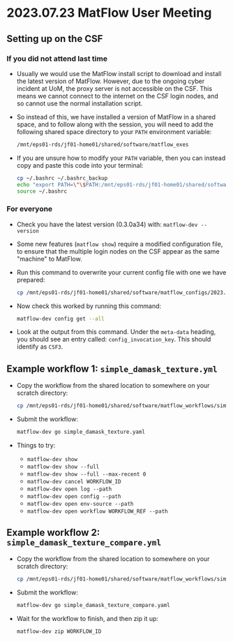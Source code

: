 # 2023.07.23 MatFlow User Meeting

## Setting up on the CSF

### If you did not attend last time

* Usually we would use the MatFlow install script to download and install the latest version of MatFlow. However, due to the ongoing cyber incident at UoM, the proxy server is not accessible on the CSF. This means we cannot connect to the internet on the CSF login nodes, and so cannot use the normal installation script.
* So instead of this, we have installed a version of MatFlow in a shared space, and to follow along with the session, you will need to add the following shared space directory to your `PATH` environment variable:

  ```bash
  /mnt/eps01-rds/jf01-home01/shared/software/matflow_exes
  ```

* If you are unsure how to modify your `PATH` variable, then you can instead copy and paste this code into your terminal:

  ```bash
  cp ~/.bashrc ~/.bashrc_backup
  echo "export PATH=\"\$PATH:/mnt/eps01-rds/jf01-home01/shared/software/matflow_exes\"" >>~/.bashrc
  source ~/.bashrc
  ```

### For everyone

* Check you have the latest version (0.3.0a34) with: `matflow-dev --version`
* Some new features (`matflow show`) require a modified configuration file, to ensure that the multiple login nodes on the CSF appear as the same "machine" to MatFlow.
* Run this command to overwrite your current config file with one we have prepared:

  ```bash
  cp /mnt/eps01-rds/jf01-home01/shared/software/matflow_configs/2023.07.20_config.yml ~/.matflow-new/config.yml
  ```
* Now check this worked by running this command:

  ```bash
  matflow-dev config get --all
  ```

* Look at the output from this command. Under the `meta-data` heading, you should see an entry called: `config_invocation_key`. This should identify as `CSF3`.

## Example workflow 1: `simple_damask_texture.yml`

* Copy the workflow from the shared location to somewhere on your scratch directory:

  ```bash
  cp /mnt/eps01-rds/jf01-home01/shared/software/matflow_workflows/simple_damask_texture.yaml ~/scratch
  ```

* Submit the workflow:

  ```bash
  matflow-dev go simple_damask_texture.yaml
  ```

* Things to try:
  * `matflow-dev show`
  * `matflow-dev show --full`
  * `matflow-dev show --full --max-recent 0`
  * `matflow-dev cancel WORKFLOW_ID`
  * `matflow-dev open log --path`
  * `matflow-dev open config --path`
  * `matflow-dev open env-source --path`
  * `matflow-dev open workflow WORKFLOW_REF --path`

## Example workflow 2: `simple_damask_texture_compare.yml`

* Copy the workflow from the shared location to somewhere on your scratch directory:

  ```bash
  cp /mnt/eps01-rds/jf01-home01/shared/software/matflow_workflows/simple_damask_texture_compare.yaml ~/scratch
  ```

* Submit the workflow:

  ```bash
  matflow-dev go simple_damask_texture_compare.yaml
  ```

* Wait for the workflow to finish, and then zip it up:

  ```bash
  matflow-dev zip WORKFLOW_ID
  ```
